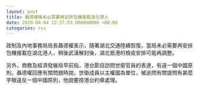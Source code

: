 ```yaml
---
layout: post
title: 聶德權稱未必需要再安排包機接載湖北港人
date: 2020-04-04 12:37:53.000000000 +08:00
categories: rss
---
```


政制及內地事務局局長聶德權表示，隨著湖北交通陸續恢復，當局未必需要再安排包機接載在湖北港人，稍後武漢解封後，湖北抵港的檢疫安排可能再調整。

另外，商務及經濟發展局早前指，港台節目訪問世衛官員的表達，有違一個中國原則。聶德權回應有關問題時說，世衛成員以主權國為單位，被追問有關提問有甚麼字眼違反一個中國原則，他說要按港台約章處理。
